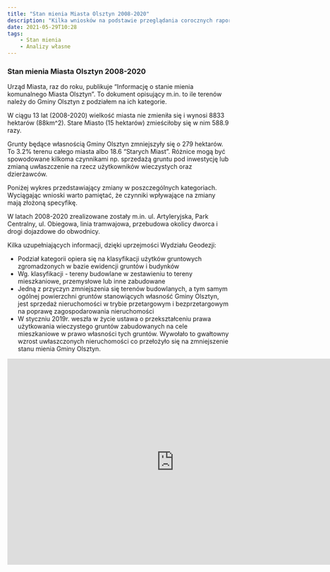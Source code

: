 ```yaml
---
title: "Stan mienia Miasta Olsztyn 2008-2020"
description: "Kilka wniosków na podstawie przeglądania corocznych raportów dot. stanu mienia komunalnego miasta Olsztyna z lat 2008-2020"
date: 2021-05-29T10:28
tags: 
    - Stan mienia
    - Analizy własne
---
```


### Stan mienia Miasta Olsztyn 2008-2020

Urząd Miasta, raz do roku, publikuje “Informację o stanie mienia komunalnego Miasta Olsztyn”. To dokument opisujący m.in. to ile terenów należy do Gminy Olsztyn z podziałem na ich kategorie.

W ciągu 13 lat (2008-2020) wielkość miasta nie zmieniła się i wynosi 8833 hektarów (88km^2). Stare Miasto (15 hektarów) zmieściłoby się w nim 588.9 razy.

Grunty będące własnością Gminy Olsztyn zmniejszyły się o 279 hektarów. To 3.2% terenu całego miasta albo 18.6 “Starych Miast”. Różnice mogą być spowodowane kilkoma czynnikami np. sprzedażą gruntu pod inwestycję lub zmianą uwłaszczenie na rzecz użytkowników wieczystych oraz dzierżawców.

Poniżej wykres przedstawiający zmiany w poszczególnych kategoriach. Wyciągając wnioski warto pamiętać, że czynniki wpływające na zmiany mają złożoną specyfikę. 

W latach 2008-2020 zrealizowane zostały m.in. ul. Artyleryjska, Park Centralny, ul. Obiegowa, linia tramwajowa, przebudowa okolicy dworca i drogi dojazdowe do obwodnicy.

Kilka uzupełniających informacji, dzięki uprzejmości Wydziału Geodezji:
- Podział kategorii opiera się na klasyfikacji użytków gruntowych zgromadzonych w bazie ewidencji gruntów i budynków
- Wg. klasyfikacji - tereny budowlane w zestawieniu to tereny mieszkaniowe, przemysłowe lub inne zabudowane
- Jedną z przyczyn zmniejszenia się terenów budowlanych, a tym samym ogólnej powierzchni gruntów stanowiących własność Gminy Olsztyn, jest sprzedaż 
nieruchomości w trybie przetargowym i bezprzetargowym na poprawę zagospodarowania nieruchomości
- W styczniu 2019r. weszła w życie ustawa o przekształceniu prawa użytkowania wieczystego gruntów zabudowanych na cele mieszkaniowe w prawo własności
tych gruntów. Wywołało to gwałtowny wzrost uwłaszczonych nieruchomości co przełożyło się na zmniejszenie stanu mienia Gminy Olsztyn.




<iframe width="755" height="467" seamless frameborder="0" scrolling="no" src="https://docs.google.com/spreadsheets/d/e/2PACX-1vS4tDzVWHPZD7FCxwQU9vgU_nxX7OAlW_zb4CcBjV_Q1P7wf7ulH13f0iCKhc5gBYPRVDo0YRjEWRax/pubchart?oid=230746249&amp;format=interactive"></iframe>